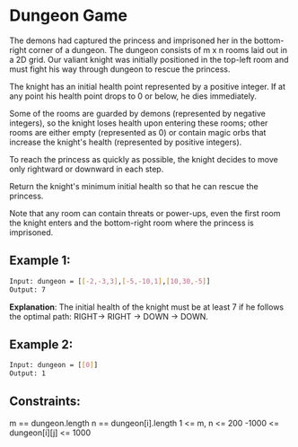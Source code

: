 # Dungeon Game

The demons had captured the princess and imprisoned her in the bottom-right corner of a dungeon. The dungeon consists of m x n rooms laid out in a 2D grid. Our valiant knight was initially positioned in the top-left room and must fight his way through dungeon to rescue the princess.

The knight has an initial health point represented by a positive integer. If at any point his health point drops to 0 or below, he dies immediately.

Some of the rooms are guarded by demons (represented by negative integers), so the knight loses health upon entering these rooms; other rooms are either empty (represented as 0) or contain magic orbs that increase the knight's health (represented by positive integers).

To reach the princess as quickly as possible, the knight decides to move only rightward or downward in each step.

Return the knight's minimum initial health so that he can rescue the princess.

Note that any room can contain threats or power-ups, even the first room the knight enters and the bottom-right room where the princess is imprisoned.

## Example 1:

```bash
Input: dungeon = [[-2,-3,3],[-5,-10,1],[10,30,-5]]
Output: 7
```

**Explanation**: The initial health of the knight must be at least 7 if he follows the optimal path: RIGHT-> RIGHT -> DOWN -> DOWN.

## Example 2:

```bash
Input: dungeon = [[0]]
Output: 1
```

## Constraints:

m == dungeon.length
n == dungeon[i].length
1 <= m, n <= 200
-1000 <= dungeon[i][j] <= 1000